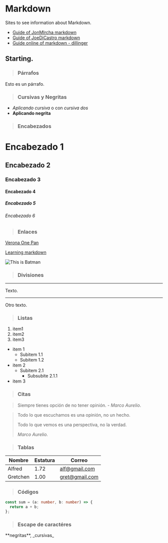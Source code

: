 # Markdown

Sites to see information about Markdown.

- [Guide of JonMIrcha markdown](https://jonmircha.com/markdown)
- [Guide of JoeDiCastro markdown](https://joedicastro.com/pages/markdown.html)
- [Guide online of markdown - dillinger](https://dillinger.io/)

## Starting.

> ### **Párrafos**

Esto es un párrafo.

> ### **Cursivas y Negritas**

- _Aplicando cursiva_ o con _cursiva dos_
- **Aplicando negrita**

> ### **Encabezados**

# Encabezado 1

## Encabezado 2

### Encabezado 3

#### Encabezado 4

##### Encabezado 5

###### Encabezado 6

> ### **Enlaces**

[Verona One Pan](https://veronaonepan.com/)

[Learning markdown](#markdown)

![This is Batman](https://cdn.mos.cms.futurecdn.net/2NBcYamXxLpvA77ciPfKZW-970-80.jpg.webp)

> ### **Divisiones**

---

Texto.

---

Otro texto.

> ### **Listas**

1. item1
1. item2
1. item3

- item 1
  - Subitem 1.1
  - Subitem 1.2
- item 2
  - Subitem 2.1
    - Subsubite 2.1.1
- item 3

> ### **Citas**

> Siempre tienes opción de no tener opinión. - _Marco Aurelio_.

> Todo lo que escuchamos es una opinión, no un hecho.
>
> Todo lo que vemos es una perspectiva, no la verdad.
>
> _Marco Aurelio._

> ### **Tablas**

| Nombre   | Estatura | Correo         |
| -------- | -------- | -------------- |
| Alfred   | 1.72     | alf@gmail.com  |
| Gretchen | 1.00     | gret@gmail.com |

> ### **Códigos**

```ts
const sum = (a: number, b: number) => {
  return a + b;
};
```

> ### **Escape de caractéres**

\*\*negritas\*\*, \_cursivas\_

